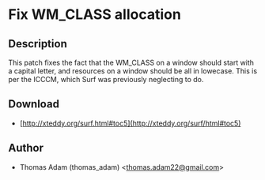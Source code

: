 Fix WM_CLASS allocation
=======================

Description
-----------

This patch fixes the fact that the WM_CLASS on a window should start with a
capital letter, and resources on a window should be all in lowecase.  This
is per the ICCCM, which Surf was previously neglecting to do.

Download
--------

* [http://xteddy.org/surf.html#toc5](http://xteddy.org/surf/html#toc5)

Author
------

* Thomas Adam (thomas_adam) <[thomas.adam22@gmail.com](mailto:thomas.adam22@gmail.com)>
